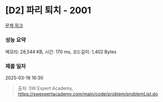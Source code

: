 # [D2] 파리 퇴치 - 2001 

[문제 링크](https://swexpertacademy.com/main/code/problem/problemDetail.do?contestProbId=AV5PzOCKAigDFAUq) 

### 성능 요약

메모리: 28,544 KB, 시간: 170 ms, 코드길이: 1,402 Bytes

### 제출 일자

2025-03-18 16:30



> 출처: SW Expert Academy, https://swexpertacademy.com/main/code/problem/problemList.do